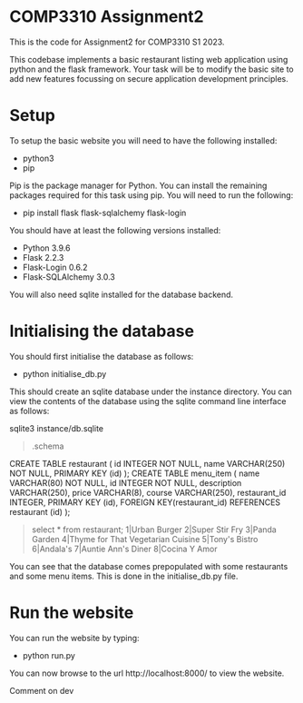 # COMP3310 Assignment2
This is the code for Assignment2 for COMP3310 S1 2023.

This codebase implements a basic restaurant listing web application using python and the flask framework. Your task will be to modify the basic site to add new features focussing on secure application development principles.

# Setup

To setup the basic website you will need to have the following installed:

- python3
- pip

Pip is the package manager for Python.  You can install the remaining packages required for this task using pip. You will need to run the following:

- pip install flask flask-sqlalchemy flask-login

You should have at least the following versions installed: 
- Python             3.9.6
- Flask              2.2.3
- Flask-Login        0.6.2
- Flask-SQLAlchemy   3.0.3

You will also need sqlite installed for the database backend.

# Initialising the database

You should first initialise the database as follows:
- python initialise_db.py

This should create an sqlite database under the instance directory. You can view the contents of the database using the sqlite command line interface as follows:

sqlite3 instance/db.sqlite
> .schema  

CREATE TABLE restaurant (
	id INTEGER NOT NULL, 
	name VARCHAR(250) NOT NULL, 
	PRIMARY KEY (id)
);
CREATE TABLE menu_item (
	name VARCHAR(80) NOT NULL, 
	id INTEGER NOT NULL, 
	description VARCHAR(250), 
	price VARCHAR(8), 
	course VARCHAR(250), 
	restaurant_id INTEGER, 
	PRIMARY KEY (id), 
	FOREIGN KEY(restaurant_id) REFERENCES restaurant (id)
);
> select * from restaurant;
1|Urban Burger
2|Super Stir Fry
3|Panda Garden
4|Thyme for That Vegetarian Cuisine 
5|Tony's Bistro 
6|Andala's
7|Auntie Ann's Diner 
8|Cocina Y Amor 

You can see that the database comes prepopulated with some restaurants and some menu items. This is done in the initialise_db.py file.

# Run the website

You can run the website by typing:

- python run.py

You can now browse to the url http://localhost:8000/ to view the website.

Comment on dev